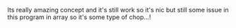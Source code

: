 Its really amazing concept and it's still work so it's nic but still some issue in this program in array so it's some type of chop...!
